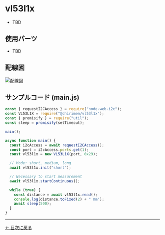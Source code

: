 # vl53l1x



- TBD

## 使用パーツ

- TBD



## 配線図

![配線図](../node-examples/vl53l1x/schematic.png "schematic")

## サンプルコード (main.js)

```javascript
const { requestI2CAccess } = require("node-web-i2c");
const VL53L1X = require("@chirimen/vl53l1x");
const { promisify } = require("util");
const sleep = promisify(setTimeout);

main();

async function main() {
  const i2cAccess = await requestI2CAccess();
  const port = i2cAccess.ports.get(1);
  const vl53l1x = new VL53L1X(port, 0x29);

  // Mode: short, medium, long
  await vl53l1x.init("short");

  // Necessary to start measurement
  await vl53l1x.startContinuous();

  while (true) {
    const distance = await vl53l1x.read();
    console.log(distance.toFixed(2) + " mm");
    await sleep(500);
  }
}
```


---
[← 目次に戻る](./index.md)
